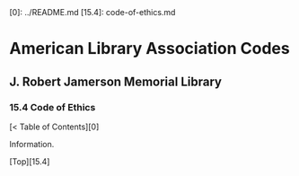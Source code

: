 <head>
	<link rel="stylesheet" type="text/css" href="../main.css">
</head>
[0]: ../README.md
[15.4]: code-of-ethics.md

# American Library Association Codes
## J. Robert Jamerson Memorial Library
### 15.4 Code of Ethics
[< Table of Contents][0]

Information.

[Top][15.4]
